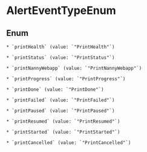 
# AlertEventTypeEnum

## Enum


    * `printHealth` (value: `"PrintHealth"`)

    * `printStatus` (value: `"PrintStatus"`)

    * `printNannyWebapp` (value: `"PrintNannyWebapp"`)

    * `printProgress` (value: `"PrintProgress"`)

    * `printDone` (value: `"PrintDone"`)

    * `printFailed` (value: `"PrintFailed"`)

    * `printPaused` (value: `"PrintPaused"`)

    * `printResumed` (value: `"PrintResumed"`)

    * `printStarted` (value: `"PrintStarted"`)

    * `printCancelled` (value: `"PrintCancelled"`)



